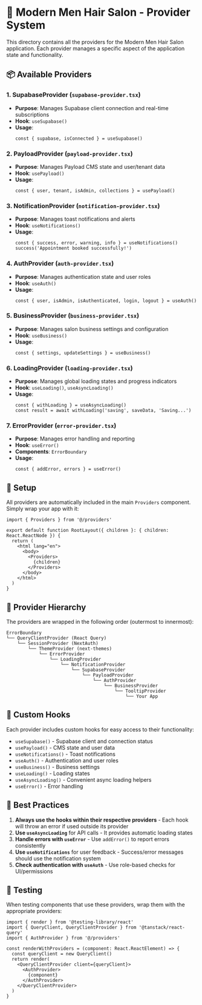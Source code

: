 # 🎯 Modern Men Hair Salon - Provider System

This directory contains all the providers for the Modern Men Hair Salon application. Each provider manages a specific aspect of the application state and functionality.

## 📦 Available Providers

### 1. **SupabaseProvider** (`supabase-provider.tsx`)
- **Purpose**: Manages Supabase client connection and real-time subscriptions
- **Hook**: `useSupabase()`
- **Usage**:
  ```tsx
  const { supabase, isConnected } = useSupabase()
  ```

### 2. **PayloadProvider** (`payload-provider.tsx`)
- **Purpose**: Manages Payload CMS state and user/tenant data
- **Hook**: `usePayload()`
- **Usage**:
  ```tsx
  const { user, tenant, isAdmin, collections } = usePayload()
  ```

### 3. **NotificationProvider** (`notification-provider.tsx`)
- **Purpose**: Manages toast notifications and alerts
- **Hook**: `useNotifications()`
- **Usage**:
  ```tsx
  const { success, error, warning, info } = useNotifications()
  success('Appointment booked successfully!')
  ```

### 4. **AuthProvider** (`auth-provider.tsx`)
- **Purpose**: Manages authentication state and user roles
- **Hook**: `useAuth()`
- **Usage**:
  ```tsx
  const { user, isAdmin, isAuthenticated, login, logout } = useAuth()
  ```

### 5. **BusinessProvider** (`business-provider.tsx`)
- **Purpose**: Manages salon business settings and configuration
- **Hook**: `useBusiness()`
- **Usage**:
  ```tsx
  const { settings, updateSettings } = useBusiness()
  ```

### 6. **LoadingProvider** (`loading-provider.tsx`)
- **Purpose**: Manages global loading states and progress indicators
- **Hook**: `useLoading()`, `useAsyncLoading()`
- **Usage**:
  ```tsx
  const { withLoading } = useAsyncLoading()
  const result = await withLoading('saving', saveData, 'Saving...')
  ```

### 7. **ErrorProvider** (`error-provider.tsx`)
- **Purpose**: Manages error handling and reporting
- **Hook**: `useError()`
- **Components**: `ErrorBoundary`
- **Usage**:
  ```tsx
  const { addError, errors } = useError()
  ```

## 🚀 Setup

All providers are automatically included in the main `Providers` component. Simply wrap your app with it:

```tsx
import { Providers } from '@/providers'

export default function RootLayout({ children }: { children: React.ReactNode }) {
  return (
    <html lang="en">
      <body>
        <Providers>
          {children}
        </Providers>
      </body>
    </html>
  )
}
```

## 🎯 Provider Hierarchy

The providers are wrapped in the following order (outermost to innermost):

```
ErrorBoundary
└── QueryClientProvider (React Query)
    └── SessionProvider (NextAuth)
        └── ThemeProvider (next-themes)
            └── ErrorProvider
                └── LoadingProvider
                    └── NotificationProvider
                        └── SupabaseProvider
                            └── PayloadProvider
                                └── AuthProvider
                                    └── BusinessProvider
                                        └── TooltipProvider
                                            └── Your App
```

## 🔧 Custom Hooks

Each provider includes custom hooks for easy access to their functionality:

- `useSupabase()` - Supabase client and connection status
- `usePayload()` - CMS state and user data
- `useNotifications()` - Toast notifications
- `useAuth()` - Authentication and user roles
- `useBusiness()` - Business settings
- `useLoading()` - Loading states
- `useAsyncLoading()` - Convenient async loading helpers
- `useError()` - Error handling

## 📝 Best Practices

1. **Always use the hooks within their respective providers** - Each hook will throw an error if used outside its provider
2. **Use `useAsyncLoading`** for API calls - It provides automatic loading states
3. **Handle errors with `useError`** - Use `addError()` to report errors consistently
4. **Use `useNotifications`** for user feedback - Success/error messages should use the notification system
5. **Check authentication with `useAuth`** - Use role-based checks for UI/permissions

## 🧪 Testing

When testing components that use these providers, wrap them with the appropriate providers:

```tsx
import { render } from '@testing-library/react'
import { QueryClient, QueryClientProvider } from '@tanstack/react-query'
import { AuthProvider } from '@/providers'

const renderWithProviders = (component: React.ReactElement) => {
  const queryClient = new QueryClient()
  return render(
    <QueryClientProvider client={queryClient}>
      <AuthProvider>
        {component}
      </AuthProvider>
    </QueryClientProvider>
  )
}
```
